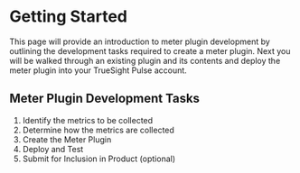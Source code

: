 # Getting Started

This page will provide an introduction to meter plugin development by outlining the development
tasks required to create a meter plugin. Next you will be walked through an existing plugin and
its contents and deploy the meter plugin into your TrueSight Pulse account.

## Meter Plugin Development Tasks

1. Identify the metrics to be collected
2. Determine how the metrics are collected
3. Create the Meter Plugin
4. Deploy and Test
5. Submit for Inclusion in Product (optional)





